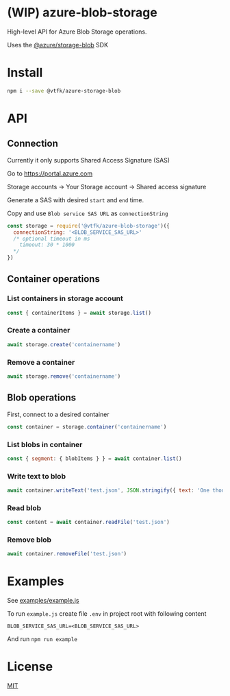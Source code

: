 # (WIP) azure-blob-storage

High-level API for Azure Blob Storage operations.

Uses the [@azure/storage-blob](https://www.npmjs.com/package/@azure/storage-blob) SDK

# Install

```bash
npm i --save @vtfk/azure-storage-blob
```

# API

## Connection

Currently it only supports Shared Access Signature (SAS)

Go to https://portal.azure.com

Storage accounts -> Your Storage account -> Shared access signature

Generate a SAS with desired `start` and `end` time.

Copy and use `Blob service SAS URL` as `connectionString`

```js
const storage = require('@vtfk/azure-blob-storage')({
  connectionString: '<BLOB_SERVICE_SAS_URL>'
  /* optional timeout in ms
    timeout: 30 * 1000
  */
})
```

## Container operations


### List containers in storage account

```js
const { containerItems } = await storage.list()
```

### Create a container

```js
await storage.create('containername')
```

### Remove a container

```js
await storage.remove('containername')
```

## Blob operations

First, connect to a desired container

```js
const container = storage.container('containername')
```

### List blobs in container

```js
const { segment: { blobItems } } = await container.list()
```

### Write text to blob

```js
await container.writeText('test.json', JSON.stringify({ text: 'One thought fills immensity.' }))
```

### Read blob

```js
const content = await container.readFile('test.json')
```

### Remove blob

```js
await container.removeFile('test.json')
```

# Examples

See [examples/example.js](examples/example.js)

To run `example.js` create file `.env` in project root with following content

```
BLOB_SERVICE_SAS_URL=<BLOB_SERVICE_SAS_URL>
```

And run `npm run example`

# License

[MIT](LICENSE)
